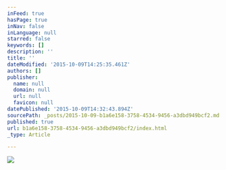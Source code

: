 ```yaml
---
inFeed: true
hasPage: true
inNav: false
inLanguage: null
starred: false
keywords: []
description: ''
title: ''
dateModified: '2015-10-09T14:25:35.461Z'
authors: []
publisher:
  name: null
  domain: null
  url: null
  favicon: null
datePublished: '2015-10-09T14:32:43.894Z'
sourcePath: _posts/2015-10-09-b1a6e158-3758-4534-9456-a3dbd949bcf2.md
published: true
url: b1a6e158-3758-4534-9456-a3dbd949bcf2/index.html
_type: Article

---
```

![](https://the-grid-user-content.s3-us-west-2.amazonaws.com/7728bd12-e188-4409-8f78-5afba67fbed9.jpg)